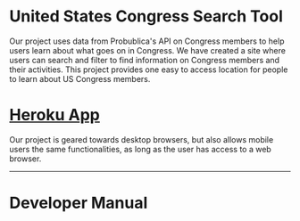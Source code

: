 # United States Congress Search Tool

Our project uses data from Probublica's API on Congress members to help users learn about what goes on in Congress. We have created a site where users can search and filter to find information on Congress members and their activities. This project provides one easy to access location for people to learn about US Congress members.

# [Heroku App](https://inst377group18projectapp.herokuapp.com/)

Our project is geared towards desktop browsers, but also allows mobile users the same functionalities, as long as the user has access to a web browser.

---

# Developer Manual


